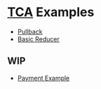 # [TCA](https://github.com/pointfreeco/swift-composable-architecture) Examples

- [Pullback](https://github.com/0xLeif/TCA-Examples/tree/main/PullbackExample)
- [Basic Reducer](https://github.com/0xLeif/TCA-Examples/tree/main/BasicReducer)

## WIP
- [Payment Example](https://github.com/0xLeif/TCA-Examples/tree/main/PaymentExample)
